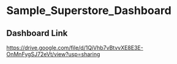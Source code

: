 # Sample_Superstore_Dashboard
## Dashboard Link
https://drive.google.com/file/d/1QiVhb7vBtvvXE8E3E-OnMnFygSJ72eVt/view?usp=sharing
